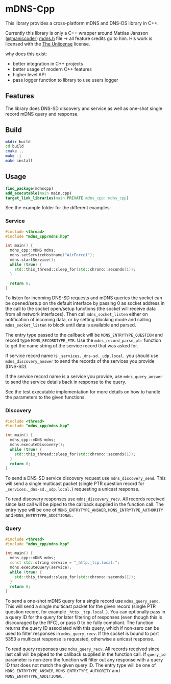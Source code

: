 # mDNS-Cpp

This library provides a cross-platform mDNS and DNS-DS library in C++.

Currently this library is only a C++ wrapper around Mattias Jansson ([@maniccoder](https://twitter.com/maniccoder)) [mdns.h](https://github.com/mjansson/mdns) file -> all feature credits go to him. His work is licensed with the [The Unlicense](https://github.com/mjansson/mdns/blob/master/LICENSE) license.

why does this exist:

* better integration in C++ projects
* better usage of modern C++ features
* higher level API
* pass logger function to library to use users logger

## Features

The library does DNS-SD discovery and service as well as one-shot single record mDNS query and response.

## Build

```bash
mkdir build
cd build
cmake ..
make -j
make install
```

## Usage

```cmake
find_package(mdnscpp)
add_executable(main main.cpp)
target_link_libraries(main PRIVATE mdns_cpp::mdns_cpp)
```

See the example folder for the different examples:

### Service

```c++
#include <thread>
#include "mdns_cpp/mdns.hpp"

int main() {
  mdns_cpp::mDNS mdns;
  mdns.setServiceHostname("AirForce1");
  mdns.startService();
  while (true) {
    std::this_thread::sleep_for(std::chrono::seconds(1));
  }

  return 0;
}
```

To listen for incoming DNS-SD requests and mDNS queries the socket can be opened/setup on the default interface by passing 0 as socket address in the call to the socket open/setup functions (the socket will receive data from all network interfaces). Then call `mdns_socket_listen` either on notification of incoming data, or by setting blocking mode and calling `mdns_socket_listen` to block until data is available and parsed.

The entry type passed to the callback will be `MDNS_ENTRYTYPE_QUESTION` and record type `MDNS_RECORDTYPE_PTR`. Use the `mdns_record_parse_ptr` function to get the name string of the service record that was asked for.

If service record name is `_services._dns-sd._udp.local.` you should use `mdns_discovery_answer` to send the records of the services you provide (DNS-SD).

If the service record name is a service you provide, use `mdns_query_answer` to send the service details back in response to the query.

See the test executable implementation for more details on how to handle the parameters to the given functions.

### Discovery

```c++
#include <thread>
#include "mdns_cpp/mdns.hpp"

int main() {
  mdns_cpp::mDNS mdns;
  mdns.executeDiscovery();
  while (true) {
    std::this_thread::sleep_for(std::chrono::seconds(1));
  }
  return 0;
}
```

To send a DNS-SD service discovery request use `mdns_discovery_send`. This will send a single multicast packet (single PTR question record for `_services._dns-sd._udp.local.`) requesting a unicast response.

To read discovery responses use `mdns_discovery_recv`. All records received since last call will be piped to the callback supplied in the function call. The entry type will be one of `MDNS_ENTRYTYPE_ANSWER`, `MDNS_ENTRYTYPE_AUTHORITY` and `MDNS_ENTRYTYPE_ADDITIONAL`.

### Query

```c++
#include <thread>
#include "mdns_cpp/mdns.hpp"

int main() {
  mdns_cpp::mDNS mdns;
  const std::string service = "_http._tcp.local.";
  mdns.executeQuery(service);
  while (true) {
    std::this_thread::sleep_for(std::chrono::seconds(1));
  }
  return 0;
}
```

To send a one-shot mDNS query for a single record use `mdns_query_send`. This will send a single multicast packet for the given record (single PTR question record, for example `_http._tcp.local.`). You can optionally pass in a query ID for the query for later filtering of responses (even though this is discouraged by the RFC), or pass 0 to be fully compliant. The function returns the query ID associated with this query, which if non-zero can be used to filter responses in `mdns_query_recv`. If the socket is bound to port 5353 a multicast response is requested, otherwise a unicast response.

To read query responses use `mdns_query_recv`. All records received since last call will be piped to the callback supplied in the function call. If `query_id` parameter is non-zero the function will filter out any response with a query ID that does not match the given query ID. The entry type will be one of `MDNS_ENTRYTYPE_ANSWER`, `MDNS_ENTRYTYPE_AUTHORITY` and `MDNS_ENTRYTYPE_ADDITIONAL`.
